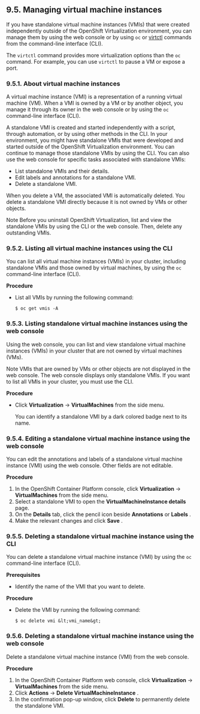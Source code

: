 ## 9.5. Managing virtual machine instances




If you have standalone virtual machine instances (VMIs) that were created independently outside of the OpenShift Virtualization environment, you can manage them by using the web console or by using `oc` or [virtctl](https://access.redhat.com/documentation/en-us/openshift_container_platform/4.11/html-single/virtualization/#virt-using-the-cli-tools) commands from the command-line interface (CLI).

The `virtctl` command provides more virtualization options than the `oc` command. For example, you can use `virtctl` to pause a VM or expose a port.

### 9.5.1. About virtual machine instances




A virtual machine instance (VMI) is a representation of a running virtual machine (VM). When a VMI is owned by a VM or by another object, you manage it through its owner in the web console or by using the `oc` command-line interface (CLI).

A standalone VMI is created and started independently with a script, through automation, or by using other methods in the CLI. In your environment, you might have standalone VMIs that were developed and started outside of the OpenShift Virtualization environment. You can continue to manage those standalone VMIs by using the CLI. You can also use the web console for specific tasks associated with standalone VMIs:

- List standalone VMIs and their details.
- Edit labels and annotations for a standalone VMI.
- Delete a standalone VMI.


When you delete a VM, the associated VMI is automatically deleted. You delete a standalone VMI directly because it is not owned by VMs or other objects.

Note
Before you uninstall OpenShift Virtualization, list and view the standalone VMIs by using the CLI or the web console. Then, delete any outstanding VMIs.



### 9.5.2. Listing all virtual machine instances using the CLI




You can list all virtual machine instances (VMIs) in your cluster, including standalone VMIs and those owned by virtual machines, by using the `oc` command-line interface (CLI).

 **Procedure** 

- List all VMIs by running the following command:
    
    
    ```
    $ oc get vmis -A
    ```
    
    


### 9.5.3. Listing standalone virtual machine instances using the web console




Using the web console, you can list and view standalone virtual machine instances (VMIs) in your cluster that are not owned by virtual machines (VMs).

Note
VMIs that are owned by VMs or other objects are not displayed in the web console. The web console displays only standalone VMIs. If you want to list all VMIs in your cluster, you must use the CLI.



 **Procedure** 

- Click **Virtualization** → **VirtualMachines** from the side menu.
    
    You can identify a standalone VMI by a dark colored badge next to its name.
    
    


### 9.5.4. Editing a standalone virtual machine instance using the web console




You can edit the annotations and labels of a standalone virtual machine instance (VMI) using the web console. Other fields are not editable.

 **Procedure** 

1. In the OpenShift Container Platform console, click **Virtualization** → **VirtualMachines** from the side menu.
1. Select a standalone VMI to open the **VirtualMachineInstance details** page.
1. On the **Details** tab, click the pencil icon beside **Annotations** or **Labels** .
1. Make the relevant changes and click **Save** .


### 9.5.5. Deleting a standalone virtual machine instance using the CLI




You can delete a standalone virtual machine instance (VMI) by using the `oc` command-line interface (CLI).

 **Prerequisites** 

- Identify the name of the VMI that you want to delete.


 **Procedure** 

- Delete the VMI by running the following command:
    
    
    ```
    $ oc delete vmi &lt;vmi_name&gt;
    ```
    
    


### 9.5.6. Deleting a standalone virtual machine instance using the web console




Delete a standalone virtual machine instance (VMI) from the web console.

 **Procedure** 

1. In the OpenShift Container Platform web console, click **Virtualization** → **VirtualMachines** from the side menu.
1. Click **Actions** → **Delete VirtualMachineInstance** .
1. In the confirmation pop-up window, click **Delete** to permanently delete the standalone VMI.


